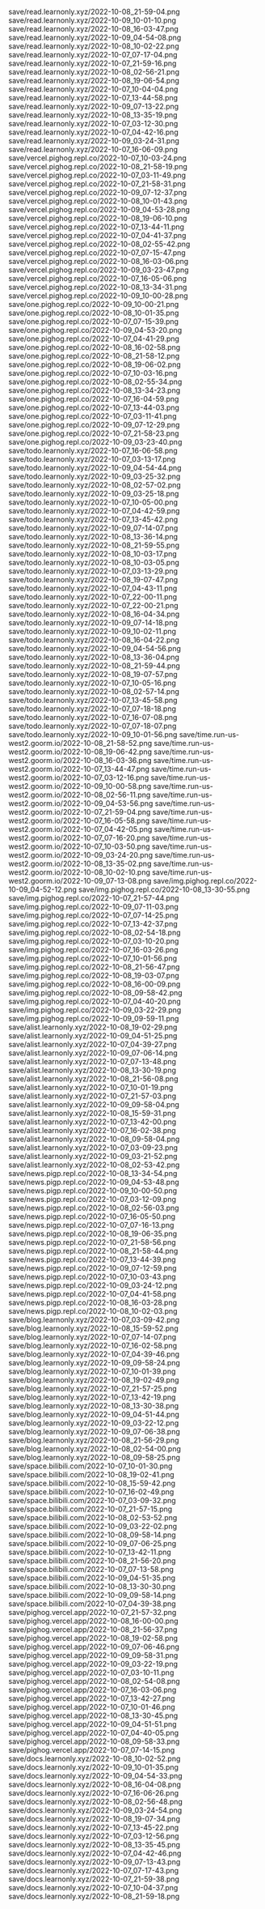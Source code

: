 save/read.learnonly.xyz/2022-10-08_21-59-04.png
save/read.learnonly.xyz/2022-10-09_10-01-10.png
save/read.learnonly.xyz/2022-10-08_16-03-47.png
save/read.learnonly.xyz/2022-10-09_04-54-08.png
save/read.learnonly.xyz/2022-10-08_10-02-22.png
save/read.learnonly.xyz/2022-10-07_07-17-04.png
save/read.learnonly.xyz/2022-10-07_21-59-16.png
save/read.learnonly.xyz/2022-10-08_02-56-21.png
save/read.learnonly.xyz/2022-10-08_19-06-54.png
save/read.learnonly.xyz/2022-10-07_10-04-04.png
save/read.learnonly.xyz/2022-10-07_13-44-58.png
save/read.learnonly.xyz/2022-10-09_07-13-22.png
save/read.learnonly.xyz/2022-10-08_13-35-19.png
save/read.learnonly.xyz/2022-10-07_03-12-30.png
save/read.learnonly.xyz/2022-10-07_04-42-16.png
save/read.learnonly.xyz/2022-10-09_03-24-31.png
save/read.learnonly.xyz/2022-10-07_16-06-09.png
save/vercel.pighog.repl.co/2022-10-07_10-03-24.png
save/vercel.pighog.repl.co/2022-10-08_21-58-19.png
save/vercel.pighog.repl.co/2022-10-07_03-11-49.png
save/vercel.pighog.repl.co/2022-10-07_21-58-31.png
save/vercel.pighog.repl.co/2022-10-09_07-12-37.png
save/vercel.pighog.repl.co/2022-10-08_10-01-43.png
save/vercel.pighog.repl.co/2022-10-09_04-53-28.png
save/vercel.pighog.repl.co/2022-10-08_19-06-10.png
save/vercel.pighog.repl.co/2022-10-07_13-44-11.png
save/vercel.pighog.repl.co/2022-10-07_04-41-37.png
save/vercel.pighog.repl.co/2022-10-08_02-55-42.png
save/vercel.pighog.repl.co/2022-10-07_07-15-47.png
save/vercel.pighog.repl.co/2022-10-08_16-03-06.png
save/vercel.pighog.repl.co/2022-10-09_03-23-47.png
save/vercel.pighog.repl.co/2022-10-07_16-05-06.png
save/vercel.pighog.repl.co/2022-10-08_13-34-31.png
save/vercel.pighog.repl.co/2022-10-09_10-00-28.png
save/one.pighog.repl.co/2022-10-09_10-00-21.png
save/one.pighog.repl.co/2022-10-08_10-01-35.png
save/one.pighog.repl.co/2022-10-07_07-15-39.png
save/one.pighog.repl.co/2022-10-09_04-53-20.png
save/one.pighog.repl.co/2022-10-07_04-41-29.png
save/one.pighog.repl.co/2022-10-08_16-02-58.png
save/one.pighog.repl.co/2022-10-08_21-58-12.png
save/one.pighog.repl.co/2022-10-08_19-06-02.png
save/one.pighog.repl.co/2022-10-07_10-03-16.png
save/one.pighog.repl.co/2022-10-08_02-55-34.png
save/one.pighog.repl.co/2022-10-08_13-34-23.png
save/one.pighog.repl.co/2022-10-07_16-04-59.png
save/one.pighog.repl.co/2022-10-07_13-44-03.png
save/one.pighog.repl.co/2022-10-07_03-11-41.png
save/one.pighog.repl.co/2022-10-09_07-12-29.png
save/one.pighog.repl.co/2022-10-07_21-58-23.png
save/one.pighog.repl.co/2022-10-09_03-23-40.png
save/todo.learnonly.xyz/2022-10-07_16-06-58.png
save/todo.learnonly.xyz/2022-10-07_03-13-17.png
save/todo.learnonly.xyz/2022-10-09_04-54-44.png
save/todo.learnonly.xyz/2022-10-09_03-25-32.png
save/todo.learnonly.xyz/2022-10-08_02-57-02.png
save/todo.learnonly.xyz/2022-10-09_03-25-18.png
save/todo.learnonly.xyz/2022-10-07_10-05-00.png
save/todo.learnonly.xyz/2022-10-07_04-42-59.png
save/todo.learnonly.xyz/2022-10-07_13-45-42.png
save/todo.learnonly.xyz/2022-10-09_07-14-07.png
save/todo.learnonly.xyz/2022-10-08_13-36-14.png
save/todo.learnonly.xyz/2022-10-08_21-59-55.png
save/todo.learnonly.xyz/2022-10-08_10-03-17.png
save/todo.learnonly.xyz/2022-10-08_10-03-05.png
save/todo.learnonly.xyz/2022-10-07_03-13-29.png
save/todo.learnonly.xyz/2022-10-08_19-07-47.png
save/todo.learnonly.xyz/2022-10-07_04-43-11.png
save/todo.learnonly.xyz/2022-10-07_22-00-11.png
save/todo.learnonly.xyz/2022-10-07_22-00-21.png
save/todo.learnonly.xyz/2022-10-08_16-04-34.png
save/todo.learnonly.xyz/2022-10-09_07-14-18.png
save/todo.learnonly.xyz/2022-10-09_10-02-11.png
save/todo.learnonly.xyz/2022-10-08_16-04-22.png
save/todo.learnonly.xyz/2022-10-09_04-54-56.png
save/todo.learnonly.xyz/2022-10-08_13-36-04.png
save/todo.learnonly.xyz/2022-10-08_21-59-44.png
save/todo.learnonly.xyz/2022-10-08_19-07-57.png
save/todo.learnonly.xyz/2022-10-07_10-05-16.png
save/todo.learnonly.xyz/2022-10-08_02-57-14.png
save/todo.learnonly.xyz/2022-10-07_13-45-58.png
save/todo.learnonly.xyz/2022-10-07_07-18-18.png
save/todo.learnonly.xyz/2022-10-07_16-07-08.png
save/todo.learnonly.xyz/2022-10-07_07-18-07.png
save/todo.learnonly.xyz/2022-10-09_10-01-56.png
save/time.run-us-west2.goorm.io/2022-10-08_21-58-52.png
save/time.run-us-west2.goorm.io/2022-10-08_19-06-42.png
save/time.run-us-west2.goorm.io/2022-10-08_16-03-36.png
save/time.run-us-west2.goorm.io/2022-10-07_13-44-47.png
save/time.run-us-west2.goorm.io/2022-10-07_03-12-16.png
save/time.run-us-west2.goorm.io/2022-10-09_10-00-58.png
save/time.run-us-west2.goorm.io/2022-10-08_02-56-11.png
save/time.run-us-west2.goorm.io/2022-10-09_04-53-56.png
save/time.run-us-west2.goorm.io/2022-10-07_21-59-04.png
save/time.run-us-west2.goorm.io/2022-10-07_16-05-58.png
save/time.run-us-west2.goorm.io/2022-10-07_04-42-05.png
save/time.run-us-west2.goorm.io/2022-10-07_07-16-20.png
save/time.run-us-west2.goorm.io/2022-10-07_10-03-50.png
save/time.run-us-west2.goorm.io/2022-10-09_03-24-20.png
save/time.run-us-west2.goorm.io/2022-10-08_13-35-02.png
save/time.run-us-west2.goorm.io/2022-10-08_10-02-10.png
save/time.run-us-west2.goorm.io/2022-10-09_07-13-08.png
save/img.pighog.repl.co/2022-10-09_04-52-12.png
save/img.pighog.repl.co/2022-10-08_13-30-55.png
save/img.pighog.repl.co/2022-10-07_21-57-44.png
save/img.pighog.repl.co/2022-10-09_07-11-03.png
save/img.pighog.repl.co/2022-10-07_07-14-25.png
save/img.pighog.repl.co/2022-10-07_13-42-37.png
save/img.pighog.repl.co/2022-10-08_02-54-18.png
save/img.pighog.repl.co/2022-10-07_03-10-20.png
save/img.pighog.repl.co/2022-10-07_16-03-26.png
save/img.pighog.repl.co/2022-10-07_10-01-56.png
save/img.pighog.repl.co/2022-10-08_21-56-47.png
save/img.pighog.repl.co/2022-10-08_19-03-07.png
save/img.pighog.repl.co/2022-10-08_16-00-09.png
save/img.pighog.repl.co/2022-10-08_09-58-42.png
save/img.pighog.repl.co/2022-10-07_04-40-20.png
save/img.pighog.repl.co/2022-10-09_03-22-29.png
save/img.pighog.repl.co/2022-10-09_09-59-11.png
save/alist.learnonly.xyz/2022-10-08_19-02-29.png
save/alist.learnonly.xyz/2022-10-09_04-51-25.png
save/alist.learnonly.xyz/2022-10-07_04-39-27.png
save/alist.learnonly.xyz/2022-10-09_07-06-14.png
save/alist.learnonly.xyz/2022-10-07_07-13-48.png
save/alist.learnonly.xyz/2022-10-08_13-30-19.png
save/alist.learnonly.xyz/2022-10-08_21-56-08.png
save/alist.learnonly.xyz/2022-10-07_10-01-19.png
save/alist.learnonly.xyz/2022-10-07_21-57-03.png
save/alist.learnonly.xyz/2022-10-09_09-58-04.png
save/alist.learnonly.xyz/2022-10-08_15-59-31.png
save/alist.learnonly.xyz/2022-10-07_13-42-00.png
save/alist.learnonly.xyz/2022-10-07_16-02-38.png
save/alist.learnonly.xyz/2022-10-08_09-58-04.png
save/alist.learnonly.xyz/2022-10-07_03-09-23.png
save/alist.learnonly.xyz/2022-10-09_03-21-52.png
save/alist.learnonly.xyz/2022-10-08_02-53-42.png
save/news.pigp.repl.co/2022-10-08_13-34-54.png
save/news.pigp.repl.co/2022-10-09_04-53-48.png
save/news.pigp.repl.co/2022-10-09_10-00-50.png
save/news.pigp.repl.co/2022-10-07_03-12-09.png
save/news.pigp.repl.co/2022-10-08_02-56-03.png
save/news.pigp.repl.co/2022-10-07_16-05-50.png
save/news.pigp.repl.co/2022-10-07_07-16-13.png
save/news.pigp.repl.co/2022-10-08_19-06-35.png
save/news.pigp.repl.co/2022-10-07_21-58-56.png
save/news.pigp.repl.co/2022-10-08_21-58-44.png
save/news.pigp.repl.co/2022-10-07_13-44-39.png
save/news.pigp.repl.co/2022-10-09_07-12-59.png
save/news.pigp.repl.co/2022-10-07_10-03-43.png
save/news.pigp.repl.co/2022-10-09_03-24-12.png
save/news.pigp.repl.co/2022-10-07_04-41-58.png
save/news.pigp.repl.co/2022-10-08_16-03-28.png
save/news.pigp.repl.co/2022-10-08_10-02-03.png
save/blog.learnonly.xyz/2022-10-07_03-09-42.png
save/blog.learnonly.xyz/2022-10-08_15-59-52.png
save/blog.learnonly.xyz/2022-10-07_07-14-07.png
save/blog.learnonly.xyz/2022-10-07_16-02-58.png
save/blog.learnonly.xyz/2022-10-07_04-39-46.png
save/blog.learnonly.xyz/2022-10-09_09-58-24.png
save/blog.learnonly.xyz/2022-10-07_10-01-39.png
save/blog.learnonly.xyz/2022-10-08_19-02-49.png
save/blog.learnonly.xyz/2022-10-07_21-57-25.png
save/blog.learnonly.xyz/2022-10-07_13-42-19.png
save/blog.learnonly.xyz/2022-10-08_13-30-38.png
save/blog.learnonly.xyz/2022-10-09_04-51-44.png
save/blog.learnonly.xyz/2022-10-09_03-22-12.png
save/blog.learnonly.xyz/2022-10-09_07-06-38.png
save/blog.learnonly.xyz/2022-10-08_21-56-29.png
save/blog.learnonly.xyz/2022-10-08_02-54-00.png
save/blog.learnonly.xyz/2022-10-08_09-58-25.png
save/space.bilibili.com/2022-10-07_10-01-30.png
save/space.bilibili.com/2022-10-08_19-02-41.png
save/space.bilibili.com/2022-10-08_15-59-42.png
save/space.bilibili.com/2022-10-07_16-02-49.png
save/space.bilibili.com/2022-10-07_03-09-32.png
save/space.bilibili.com/2022-10-07_21-57-15.png
save/space.bilibili.com/2022-10-08_02-53-52.png
save/space.bilibili.com/2022-10-09_03-22-02.png
save/space.bilibili.com/2022-10-08_09-58-14.png
save/space.bilibili.com/2022-10-09_07-06-25.png
save/space.bilibili.com/2022-10-07_13-42-11.png
save/space.bilibili.com/2022-10-08_21-56-20.png
save/space.bilibili.com/2022-10-07_07-13-58.png
save/space.bilibili.com/2022-10-09_04-51-35.png
save/space.bilibili.com/2022-10-08_13-30-30.png
save/space.bilibili.com/2022-10-09_09-58-14.png
save/space.bilibili.com/2022-10-07_04-39-38.png
save/pighog.vercel.app/2022-10-07_21-57-32.png
save/pighog.vercel.app/2022-10-08_16-00-00.png
save/pighog.vercel.app/2022-10-08_21-56-37.png
save/pighog.vercel.app/2022-10-08_19-02-58.png
save/pighog.vercel.app/2022-10-09_07-06-46.png
save/pighog.vercel.app/2022-10-09_09-58-31.png
save/pighog.vercel.app/2022-10-09_03-22-19.png
save/pighog.vercel.app/2022-10-07_03-10-11.png
save/pighog.vercel.app/2022-10-08_02-54-08.png
save/pighog.vercel.app/2022-10-07_16-03-06.png
save/pighog.vercel.app/2022-10-07_13-42-27.png
save/pighog.vercel.app/2022-10-07_10-01-46.png
save/pighog.vercel.app/2022-10-08_13-30-45.png
save/pighog.vercel.app/2022-10-09_04-51-51.png
save/pighog.vercel.app/2022-10-07_04-40-05.png
save/pighog.vercel.app/2022-10-08_09-58-33.png
save/pighog.vercel.app/2022-10-07_07-14-15.png
save/docs.learnonly.xyz/2022-10-08_10-02-52.png
save/docs.learnonly.xyz/2022-10-09_10-01-35.png
save/docs.learnonly.xyz/2022-10-09_04-54-33.png
save/docs.learnonly.xyz/2022-10-08_16-04-08.png
save/docs.learnonly.xyz/2022-10-07_16-06-26.png
save/docs.learnonly.xyz/2022-10-08_02-56-48.png
save/docs.learnonly.xyz/2022-10-09_03-24-54.png
save/docs.learnonly.xyz/2022-10-08_19-07-34.png
save/docs.learnonly.xyz/2022-10-07_13-45-22.png
save/docs.learnonly.xyz/2022-10-07_03-12-56.png
save/docs.learnonly.xyz/2022-10-08_13-35-45.png
save/docs.learnonly.xyz/2022-10-07_04-42-46.png
save/docs.learnonly.xyz/2022-10-09_07-13-43.png
save/docs.learnonly.xyz/2022-10-07_07-17-43.png
save/docs.learnonly.xyz/2022-10-07_21-59-38.png
save/docs.learnonly.xyz/2022-10-07_10-04-37.png
save/docs.learnonly.xyz/2022-10-08_21-59-18.png
